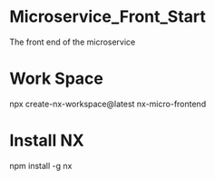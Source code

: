 # Microservice_Front_Start
The front end of the microservice

# Work Space
npx create-nx-workspace@latest nx-micro-frontend

# Install NX
npm install -g nx


